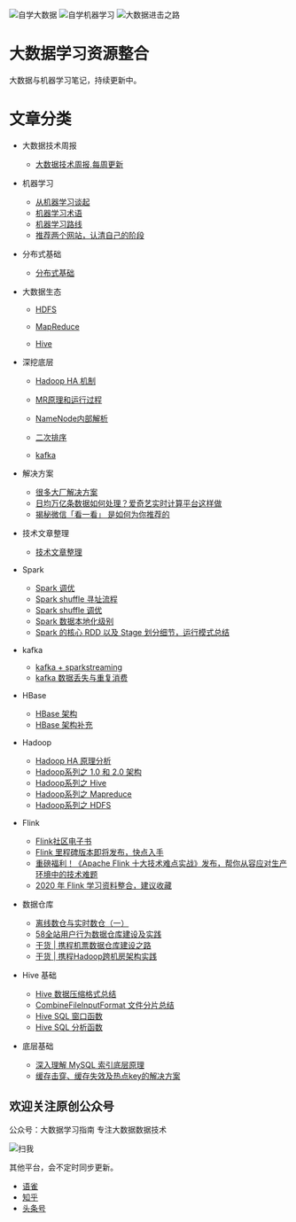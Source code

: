 ![自学大数据](https://img.shields.io/badge/%E8%87%AA%E5%AD%A6-%E5%A4%A7%E6%95%B0%E6%8D%AE-brightgreen.svg)
![自学机器学习](https://img.shields.io/badge/%E8%87%AA%E5%AD%A6-%E6%9C%BA%E5%99%A8%E5%AD%A6%E4%B9%A0-brightgreen.svg)
![大数据进击之路](https://img.shields.io/badge/%E8%87%AA%E5%AD%A6-%E5%A4%A7%E6%95%B0%E6%8D%AE%E8%BF%9B%E5%87%BB%E4%B9%8B%E8%B7%AF-blue.svg)

# 大数据学习资源整合

大数据与机器学习笔记，持续更新中。

# 文章分类
- 大数据技术周报
  - [大数据技术周报,每周更新](https://mp.weixin.qq.com/mp/appmsgalbum?__biz=MzU0OTgxNjMyNA==&action=getalbum&album_id=2052897255342309378&scene=173&from_msgid=2247484324&from_itemidx=1&count=3&nolastread=1#wechat_redirect)

- 机器学习
  - [从机器学习谈起](https://github.com/aikuyun/bigdata-doc/blob/master/docs/ml/ml-guid.md)
  - [机器学习术语](https://github.com/aikuyun/bigdata-doc/blob/master/docs/ml/ml-term.md)
  - [机器学习路线](https://github.com/aikuyun/bigdata-doc/blob/master/docs/ml/study-road.md)
  - [推荐两个网站，认清自己的阶段](https://github.com/aikuyun/bigdata-doc/blob/master/docs/ml/study-website.md)

- 分布式基础

  - [分布式基础](https://github.com/aikuyun/ziyuan/blob/master/docs/distribute/distribute.md)

- 大数据生态
  - [HDFS](https://github.com/aikuyun/ziyuan/tree/master/docs/ziyuan01#hdfs)

  - [MapReduce](https://github.com/aikuyun/ziyuan/tree/master/docs/ziyuan01#mapreduce)

  - [Hive](https://github.com/aikuyun/ziyuan/blob/master/docs/ziyuan01/Hive.md)

- 深挖底层
  - [Hadoop HA 机制](https://github.com/aikuyun/ziyuan/tree/master/docs/ziyuan02#hadoop-ha-%E6%9C%BA%E5%88%B6)

  - [MR原理和运行过程](https://github.com/aikuyun/ziyuan/blob/master/docs/ziyuan02/MRyuanli.md)

  - [NameNode内部解析](https://github.com/aikuyun/ziyuan/blob/master/docs/ziyuan02/MRyuanli.md)

  - [二次排序](https://github.com/aikuyun/ziyuan/blob/master/docs/ziyuan02/secondarySort.md)

  - [kafka](https://github.com/aikuyun/ziyuan/blob/master/docs/ziyuan02/kafka-01.md)

- 解决方案
  - [很多大厂解决方案](https://github.com/aikuyun/ziyuan/blob/master/docs/It-chat/case.md)
  - [日均万亿条数据如何处理？爱奇艺实时计算平台这样做](https://mp.weixin.qq.com/s/DKP08aUSNMOySNcs_y6ODA)
  - [揭秘微信「看一看」 是如何为你推荐的](https://mp.weixin.qq.com/s/Regv8UUc5PH9HcnUq_zq3A)

- 技术文章整理

  - [技术文章整理](https://github.com/aikuyun/ziyuan/blob/master/docs/artical/artical.md)

- Spark
	- [Spark 调优](https://mp.weixin.qq.com/s/iNovecaYkKrytNgQMvIMZw)
	- [Spark shuffle 寻址流程](https://mp.weixin.qq.com/s/0eQPmVnXCbEr1ziPAW569A)
	- [Spark shuffle 调优](https://mp.weixin.qq.com/s/keJnU0trtTW9W-zBWPKD5A)
	- [Spark 数据本地化级别](https://mp.weixin.qq.com/s/kF4zjiambBohSJG9gZW8_g)
	- [Spark 的核心 RDD 以及 Stage 划分细节，运行模式总结](https://mp.weixin.qq.com/s/aPwsPTkFakBwv3MIioaOOg)

- kafka
	- [kafka + sparkstreaming](https://mp.weixin.qq.com/s/wKjSalxFdVkRXGPnNVg_2g)
	- [kafka 数据丢失与重复消费](https://mp.weixin.qq.com/s/ROoVOVgNW8jzdCZeAwLTDQ)

- HBase
	- [HBase 架构](https://mp.weixin.qq.com/s/j2Kbi003Etzw_15KwV0TyQ)
	- [HBase 架构补充](https://mp.weixin.qq.com/s/7yRequ0pqGN_00zi704wwA)

- Hadoop
	- [Hadoop HA 原理分析](https://mp.weixin.qq.com/s/BmVvoi8k0mU9pmGQCl2Sug)
	- [Hadoop系列之 1.0 和 2.0 架构](https://mp.weixin.qq.com/s/B_wOtK1gSVlmB4cF5hZG2A)
  - [Hadoop系列之 Hive](https://mp.weixin.qq.com/s/fWKX6NR908fLbVUMFwpj8A)
  - [Hadoop系列之 Mapreduce](https://mp.weixin.qq.com/s/JDDTTy6QfZtwz547M88GMQ)
  - [Hadoop系列之 HDFS](https://mp.weixin.qq.com/s/Dcsat0-iRB_xYRBoMfhoXg)

- Flink
  - [Flink社区电子书](https://mp.weixin.qq.com/s?__biz=MzIwMjA2MTk4Ng==&mid=2247485438&idx=1&sn=2bb7f82402dc4607f94cdb78e48cd48b&chksm=96e52633a192af25a5c6b2371dfed395aa46168639c01bb49dbc36381f2b3dd889bfe9256d6a&xtrack=1&scene=0&subscene=91&sessionid=1555230598&clicktime=1555230760&ascene=7&devicetype=android-27&version=27000334&nettype=cmnet&abtest_cookie=BAABAAoACwASABMABQAjlx4AVpkeAMeZHgDRmR4A3JkeAAAA&lang=zh_CN&pass_ticket=cRjrq%2F8EqXfIhZvDoJO4rqTvtx1hEu4fyHiignznzsezMHPtQ83VFn8G02ozwToC&wx_header=1)
  - [Flink 里程碑版本即将发布，快点入手](https://mp.weixin.qq.com/s/OmTmPHaP0vSPT128eAf2Ig)
  - [重磅福利！《Apache Flink 十大技术难点实战》发布，帮你从容应对生产环境中的技术难题](https://mp.weixin.qq.com/s/U3c4oXFLPuc4XiUNUY55gg)
  - [2020 年 Flink 学习资料整合，建议收藏](https://mp.weixin.qq.com/s/wuKBvNbkO-pTWZEMSvGLNg)



- 数据仓库
  - [离线数仓与实时数仓（一）](https://mp.weixin.qq.com/s/dpwQ4sx-IWL66m03lPa6rg)
  - [58全站用户行为数据仓库建设及实践](https://mp.weixin.qq.com/s/MnfdsLHGjK9okv020cS_Kg)
  - [干货 | 携程机票数据仓库建设之路](https://mp.weixin.qq.com/s/oPQFDl-A-6BnPXhNdwnePA)
  - [干货 | 携程Hadoop跨机房架构实践](https://mp.weixin.qq.com/s/S5SXNabYqwyUMl1ReLayKw)

- Hive 基础
  - [Hive 数据压缩格式总结](https://mp.weixin.qq.com/s/T6Y4vMYghb_asWdtsZnjpA)
  - [CombineFileInputFormat 文件分片总结](https://mp.weixin.qq.com/s/DZ-CfrVrr7i0iA2GRdBN1g)
  - [Hive SQL 窗口函数](https://mp.weixin.qq.com/s/qhP2tOS5plxaczPN1JkWJw)
  - [Hive SQL 分析函数](https://mp.weixin.qq.com/s/6nNr97z-Rj5Alofl8wCwhw)

- 底层基础
  - [深入理解 MySQL 索引底层原理](https://mp.weixin.qq.com/s/J7eQcwBgQEGJk4bGIa9wDA)
  - [缓存击穿、缓存失效及热点key的解决方案](https://mp.weixin.qq.com/s/TqqTDy2YizLMwE0tyHxKVA)

## 欢迎关注原创公众号

公众号：大数据学习指南 专注大数据数据技术

![扫我](https://cdn.nlark.com/yuque/0/2021/png/199648/1631944506464-83677e15-283f-43de-b106-5ff823300c85.png?x-oss-process=image%2Fresize%2Cw_900%2Climit_0)

其他平台，会不定时同步更新。

- [语雀](https://www.yuque.com/cuteximi/base)
- [知乎](https://zhuanlan.zhihu.com/bigdata1995)
- [头条号](https://www.toutiao.com/c/user/70068423102/#mid=1579500719412238)
